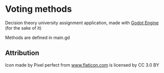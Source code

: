 # Voting methods

Decision theory university assignment application,
made with [Godot Engine](https://github.com/godotengine/godot)
(for the sake of it)

Methods are defined in main.gd

## Attribution
Icon made by Pixel perfect from www.flaticon.com is licensed by CC 3.0 BY